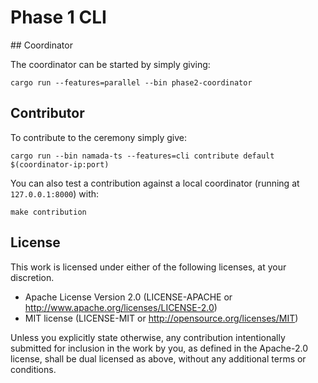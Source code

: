 # Phase 1 CLI

## Coordinator

The coordinator can be started by simply giving:

```shell
cargo run --features=parallel --bin phase2-coordinator
```

## Contributor

To contribute to the ceremony simply give:

```shell
cargo run --bin namada-ts --features=cli contribute default $(coordinator-ip:port)
```

You can also test a contribution against a local coordinator (running at `127.0.0.1:8000`) with:

```shell
make contribution
```

## License

This work is licensed under either of the following licenses, at your discretion.

- Apache License Version 2.0 (LICENSE-APACHE or <http://www.apache.org/licenses/LICENSE-2.0>)
- MIT license (LICENSE-MIT or <http://opensource.org/licenses/MIT>)

Unless you explicitly state otherwise, any contribution intentionally submitted for inclusion in the work by you,
as defined in the Apache-2.0 license, shall be dual licensed as above, without any additional terms or conditions.
